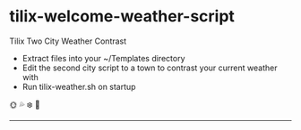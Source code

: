 # tilix-welcome-weather-script
Tilix Two City Weather Contrast


 - Extract files into your ~/Templates directory
 - Edit the second city script to a town to contrast your current weather with
 - Run tilix-weather.sh on startup
 
 :sun_with_face: :sweat_drops: :snowflake: :foggy:

* * *


